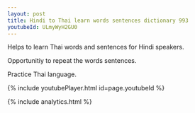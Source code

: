 ```yaml
---
layout: post
title: Hindi to Thai learn words sentences dictionary 993 
youtubeId: ULmyWyH2GU0
---
```

 
 
Helps to learn Thai words and sentences for Hindi speakers.

Opportunitiy to repeat the words sentences. 

Practice Thai language. 
 
{% include youtubePlayer.html id=page.youtubeId %}
 
 
{% include analytics.html %}